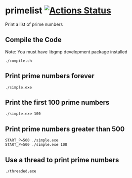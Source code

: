 # primelist [![Actions Status](https://github.com/Fullaxx/primelist/workflows/CI/badge.svg)](https://github.com/Fullaxx/primelist/actions)
Print a list of prime numbers

## Compile the Code
Note: You must have libgmp development package installed
```
./compile.sh
```

## Print prime numbers forever
```
./simple.exe
```

## Print the first 100 prime numbers
```
./simple.exe 100
```

## Print prime numbers greater than 500
```
START_P=500 ./simple.exe
START_P=500 ./simple.exe 100
```

## Use a thread to print prime numbers
```
./threaded.exe
```
